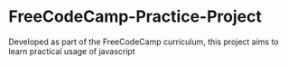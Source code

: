 # FreeCodeCamp-Practice-Project
Developed as part of the FreeCodeCamp curriculum, this project aims to learn practical usage of javascript
